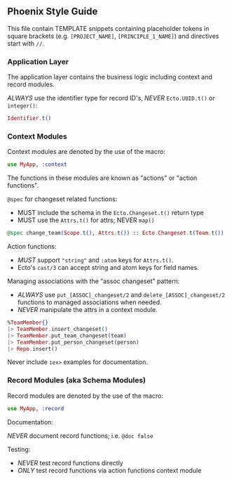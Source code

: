 ## Phoenix Style Guide

This file contain TEMPLATE snippets containing placeholder tokens in square brackets (e.g. `[PROJECT_NAME]`, `[PRINCIPLE_1_NAME]`) and directives start with `//`.


### Application Layer

The application layer contains the business logic including context and record modules.

*ALWAYS* use the identifier type for record ID's, *NEVER* `Ecto.UUID.t()` or `integer()`:

```elixir
Identifier.t()
````

### Context Modules

Context modules are denoted by the use of the macro:

```elixir
use MyApp, :context
```

The functions in these modules are known as "actions" or "action functions".

`@spec` for changeset related functions:

- MUST include the schema in the `Ecto.Changeset.t()` return type
- MUST use the `Attrs.t()` for attrs; NEVER `map()`

```elixir
@spec change_team(Scope.t(), Attrs.t()) :: Ecto.Changeset.t(Team.t())
```

Action functions:

- *MUST* support `"string"` and `:atom` keys for `Attrs.t()`.
-  Ecto's `cast/3` can accept string and atom keys for field names.

Managing associations with the "assoc changeset" pattern:

- *ALWAYS* use `put_[ASSOC]_changeset/2` and `delete_[ASSOC]_changeset/2` functions
  to managed associations when needed.
- *NEVER* manipulate the attrs in a context module.

```elixir
%TeamMember{}
|> TeamMember.insert_changeset()
|> TeamMember.put_team_changeset(team)
|> TeamMember.put_person_changeset(person)
|> Repo.insert()
```

Never include `iex>` examples for documentation.

### Record Modules (aka Schema Modules)

Record modules are denoted by the use of the macro:

```elixir
use MyApp, :record
```

Documentation:

*NEVER* document record functions; i.e. `@doc false`

Testing:

- *NEVER* test record functions directly
- *ONLY* test record functions via action functions context module

